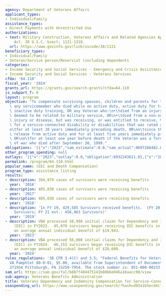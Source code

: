 ```yaml
---
agency: Department of Veterans Affairs
applicant_types:
- Individual/Family
assistance_types:
- Direct Payments with Unrestricted Use
authorizations:
- text: Military Construction, Veterans Affairs and Related Agencies Appropriation
    Act. 38 U.S.C. &sect; 1121-1318.
  url: https://www.govinfo.gov/link/uscode/38/1121
beneficiary_types:
- Individual/Family
- Veteran/Service person/Reservist (including dependents
categories:
- Income Security and Social Services - Emergency and Crisis Assistance
- Income Security and Social Services - Veterans Services
cfda: '64.110'
fiscal_year: '2024'
grants_url: https://grants.gov/search-grants?cfda=64.110
is_subpart_f: 0
layout: program
objective: "To compensate surviving spouses, children and parents for the death of\
  \ any servicemember who died while on active duty, active duty for training, or\
  \ inactive duty training, OR any Veteran who:\n•\tdied from an injury or disease\
  \ deemed to be related to military service, OR\n•\tdied from a non-service related\
  \ injury or disease, but was receiving, or was entitled to receive, VA Compensation\
  \ for a service-connected disability or disabilities that was rated as totally disabling:\n\
  o\tfor at least 10 years immediately preceding death, OR\no\tsince the Veteran's\
  \ release from active duty and for at least five years immediately preceding death,\
  \ OR\no\tfor at least one year before death if the Veteran was a former prisoner\
  \ of war who died after September 30, 1999."
obligations: '[{"x":"2023","sam_estimate":0.0,"sam_actual":9697268482.0,"usa_spending_actual":8932243611.0},{"x":"2024","sam_estimate":0.0,"sam_actual":10466297720.0,"usa_spending_actual":8872130371.0},{"x":"2025","sam_estimate":0.0,"sam_actual":10780286754.0,"usa_spending_actual":1610405021.0}]'
other_program_spending: null
outlays: '[{"x":"2023","outlay":0.0,"obligation":8932243611.0},{"x":"2024","outlay":0.0,"obligation":8872130371.0},{"x":"2025","outlay":0.0,"obligation":1610405021.0}]'
permalink: /program/64.110.html
popular_name: (DIC and Death Compensation)
program_type: assistance_listing
results:
- description: 394,979 cases of survivors were receiving benefits
  year: '2016'
- description: 405,038 cases of survivors were receiving benefits
  year: '2017'
- description: 405,038 cases of survivors were receiving benefits
  year: '2018'
- description: 'In FY 19, 429,585 Survivors received benefits.  (FY 20 est.: 443,288
    Survivors; FY 21 est.: 456,463 Survivors)'
  year: '2019'
- description: VBA processed 58,998 initial claims for Dependency and Indemnity Compensation
    (DIC) in FY2023.  45,070 survivors began receiving DIC benefits in FY2023 for
    an average annual individual benefit of $19,943.
  year: '2023'
- description: VBA processed 56,008 initial claims for Dependency and Indemnity Compensation
    (DIC) in FY2024.  46,153 survivors began receiving DIC benefits in FY2024 for
    an average annual individual benefit of $20,600.
  year: '2024'
rules_regulations: '38 CFR 3.4(C) and 3.5; "Federal Benefits for Veterans and Dependents,"
  VA Pamphlet 80-0-01, $5.00, available from Superintendent of Documents, P.O. Box
  371954 Pittsburgh, PA 15250-7954. The stock number is: 051-000-00233-4'
sam_url: https://sam.gov/fal/b887f48d475141b88b6e046a16aacc90/view
sub-agency: Veterans Benefits Administration
title: Veterans Dependency and Indemnity Compensation for Service-Connected Death
usaspending_url: https://www.usaspending.gov/search/?hash=d93a1b5ecd4c746284c0f6b5e3242f1f
---
```

